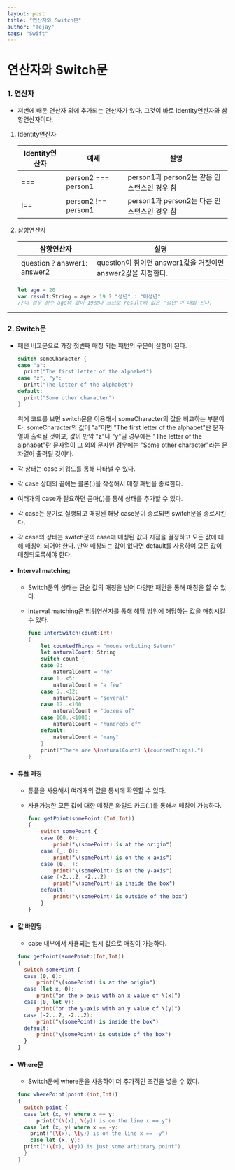 ```yaml
---
layout: post
title: "연산자와 Switch문"
author: "Tejay"
tags: "Swift"
---
```


# 연산자와 Switch문

### 1. 연산자

- 저번에 배운 연산자 외에 추가되는 연산자가 있다. 그것이 바로 Identity연산자와 삼항연산자이다.

1. Identity연산자

   | Identity연산자 | 예제                  | 설명                              |
   | ----------- | ------------------- | ------------------------------- |
   | ===         | person2 === person1 | person1과 person2는 같은 인스턴스인 경우 참 |
   | !==         | person2 !== person1 | person1과 person2는 다른 인스턴스인 경우 참 |

2. 삼항연산자

   | 삼항연산자                       | 설명                                       |
   | --------------------------- | ---------------------------------------- |
   | question ? answer1: answer2 | question이 참이면 answer1값을 거짓이면 answer2값을 지정한다. |

   ```swift
   let age = 20
   var result:String = age > 19 ? "성년" : "미성년"
   //이 경우 상수 age의 값이 19보다 크므로 result의 값은 "성년"이 대입 된다.
   ```

** **

### 2. Switch문

- 패턴 비교문으로 가장 첫번째 매칭 되는 패턴의 구문이 실행이 된다.

  ```swift
  switch someCharacter {
  case "a":
  	print("The first letter of the alphabet")
  case "z", "y":
  	print("The letter of the alphabet")
  default:
  	print("Some other character")
  }
  ```

  위에 코드를 보면 switch문을 이용해서 someCharacter의 값을 비교하는 부분이다. someCharacter의 값이 "a"이면 "The first letter of the alphabet"란 문자열이 출력될 것이고, 값이 만약 "z"나 "y"일 경우에는 "The letter of the alphabet"란 문자열이 그 외의 문자인 경우에는 "Some other character"라는 문자열이 출력될 것이다.

- 각 상태는 case 키워드를 통해 나타낼 수 있다.

- 각 case 상태의 끝에는 콜론(:)을 작성해서 매칭 패턴을 종료한다.

- 여러개의 case가 필요하면 콤마(,)를 통해 상태를 추가할 수 있다.

- 각 case는 분기로 실행되고 매칭된 해당 case문이 종료되면 switch문을 종료시킨다.

- 각 case의 상태는 switch문의 case에 매칭된 값의 지점을 결정하고 모든 값에 대해 매칭이 되어야 한다. 만약 매칭되는 값이 없다면 default를 사용하여 모든 값이 매칭되도록해야 한다.

- #### Interval matching

  - Switch문의 상태는 단순 값의 매칭을 넘어 다양한 패턴을 통해 매칭을 할 수 있다.

  - Interval matching은 범위연산자를 통해 해당 범위에 해당하는 값을 매칭시킬 수 있다.

    ```swift
    func interSwitch(count:Int)
    {
    	let countedThings = "moons orbiting Saturn"
    	let naturalCount: String
    	switch count {
    	case 0:
    		naturalCount = "no"
    	case 1..<5:
    		naturalCount = "a few"
    	case 5..<12:
    		naturalCount = "several"
    	case 12..<100:
    		naturalCount = "dozens of"
    	case 100..<1000:
    		naturalCount = "hundreds of"
    	default:
    		naturalCount = "many"
    	}
    	print("There are \(naturalCount) \(countedThings).")
    }
    ```

- #### 튜플 매칭

  - 튜플을 사용해서 여러개의 값을 통시에 확인할 수 있다.

  - 사용가능한 모든 값에 대한 매칭은 와일드 카드(_)를 통해서 매칭이 가능하다.

    ```swift
    func getPoint(somePoint:(Int,Int))
    {
    	switch somePoint {
    	case (0, 0):
    		print("\(somePoint) is at the origin")
    	case (_, 0):
    		print("\(somePoint) is on the x-axis")
    	case (0, _):
    		print("\(somePoint) is on the y-axis")
    	case (-2...2, -2...2):
    		print("\(somePoint) is inside the box")
    	default:
    		print("\(somePoint) is outside of the box")
    	}
    }
    ```

- #### 값 바인딩

  - case 내부에서 사용되는 임시 값으로 매칭이 가능하다.

  ```swift
  func getPoint(somePoint:(Int,Int))
  {
  	switch somePoint {
  	case (0, 0):
  		print("\(somePoint) is at the origin")
  	case (let x, 0):
  		print("on the x-axis with an x value of \(x)")
  	case (0, let y):
  		print("on the y-axis with an y value of \(y)")
  	case (-2...2, -2...2):
  		print("\(somePoint) is inside the box")
  	default:
  		print("\(somePoint) is outside of the box")
  	}
  }
  ```

- #### Where문

  - Switch문에 where문을 사용하여 더 추가적인 조건을 넣을 수 있다.

  ```swift
  func wherePoint(point:(int,Int))
  {
  	switch point {
  	case let (x, y) where x == y:
  		print("(\(x), \(y)) is on the line x == y")
  	case let (x, y) where x == -y:
      print("(\(x), \(y)) is on the line x == -y")
      case let (x, y):
  	print("(\(x), \(y)) is just some arbitrary point")
  	}
  }
  ```
